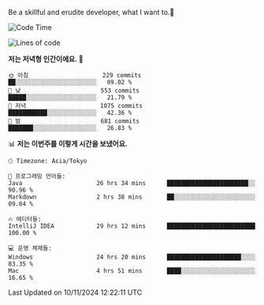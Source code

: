 Be a skillful and erudite developer, what I want to.👶

<!--START_SECTION:waka-->
![Code Time](http://img.shields.io/badge/Code%20Time-1%2C390%20hrs%2021%20mins-blue)

![Lines of code](https://img.shields.io/badge/%EC%A0%80%EB%8A%94%20%EC%97%AC%ED%83%9C%EA%B9%8C%EC%A7%80%20-883.3%20thousand%20%EC%A4%84%EC%9D%98%20%EC%BD%94%EB%93%9C%EB%A5%BC%20%EC%9E%91%EC%84%B1%ED%96%88%EC%96%B4%EC%9A%94.-blue)

**저는 저녁형 인간이에요. 🦉** 

```text
🌞 아침                     229 commits         ██░░░░░░░░░░░░░░░░░░░░░░░   09.02 % 
🌆 낮　                     553 commits         █████░░░░░░░░░░░░░░░░░░░░   21.79 % 
🌃 저녁                     1075 commits        ███████████░░░░░░░░░░░░░░   42.36 % 
🌙 밤　                     681 commits         ███████░░░░░░░░░░░░░░░░░░   26.83 % 
```


📊 **저는 이번주를 이렇게 시간을 보냈어요.** 

```text
🕑︎ Timezone: Asia/Tokyo

💬 프로그래밍 언어들: 
Java                     26 hrs 34 mins      ███████████████████████░░   90.96 % 
Markdown                 2 hrs 38 mins       ██░░░░░░░░░░░░░░░░░░░░░░░   09.04 % 

🔥 에디터들: 
IntelliJ IDEA            29 hrs 12 mins      █████████████████████████   100.00 % 

💻 운영 체제들: 
Windows                  24 hrs 20 mins      █████████████████████░░░░   83.35 % 
Mac                      4 hrs 51 mins       ████░░░░░░░░░░░░░░░░░░░░░   16.65 % 
```


 Last Updated on 10/11/2024 12:22:11 UTC
<!--END_SECTION:waka-->
